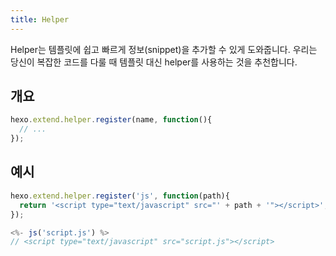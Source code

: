 ```yaml
---
title: Helper
---
```

Helper는 템플릿에 쉽고 빠르게 정보(snippet)을 추가할 수 있게 도와줍니다. 우리는 당신이 복잡한 코드를 다룰 때 템플릿 대신 helper를 사용하는 것을 추천합니다.

## 개요

``` js
hexo.extend.helper.register(name, function(){
  // ...
});
```

## 예시

``` js
hexo.extend.helper.register('js', function(path){
  return '<script type="text/javascript" src="' + path + '"></script>';
});
```

``` js
<%- js('script.js') %>
// <script type="text/javascript" src="script.js"></script>
```
